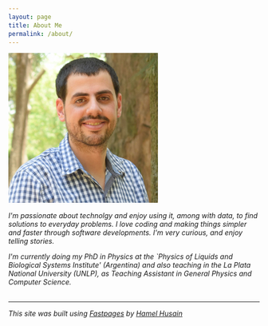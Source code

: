 ```yaml
---
layout: page
title: About Me
permalink: /about/
---
```



<img src="https://raw.githubusercontent.com/Raudcu/blog/master/images/me.jpg" width="300">

*I'm passionate about technolgy and enjoy using it, among with data, to find solutions to everyday problems. I love coding and making things simpler and faster through software developments.  I'm very curious, and enjoy telling stories.*

*I'm currently doing my PhD in Physics at the `Physics of Liquids and Biological Systems Institute' (Argentina) and also teaching in the La Plata National University (UNLP), as Teaching Assistant in General Physics and Computer Science.*<br/><br/>

---
*This site was built using [Fastpages](https://github.com/fastai/fastpages) by [Hamel Husain](https://github.com/hamelsmu)*
